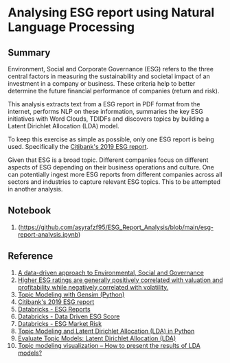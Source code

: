 # Analysing ESG report using Natural Language Processing

## Summary
Environment, Social and Corporate Governance (ESG) refers to the three central factors in measuring the sustainability and societal impact of an investment in a company or business.  These criteria help to better determine the future financial performance of companies (return and risk).

This analysis extracts text from a ESG report in PDF format from the internet, performs NLP on these information, summaries the key ESG initiatives with Word Clouds, TDIDFs and discovers topics by building a Latent Dirichlet Allocation (LDA) model.

To keep this exercise as simple as possible, only one ESG report is being used.  Specifically the [Citibank's 2019 ESG report](https://www.citigroup.com/citi/about/esg/download/2019/Global-ESG-Report-2019.pdf?ieNocache=967).  

Given that ESG is a broad topic.  Different companies focus on different aspects of ESG depending on their business operations and culture.  One can potentially ingest more ESG reports from different companies across all sectors and industries to capture relevant ESG topics.  This to be attempted in another analysis.

## Notebook
1. (https://github.com/asyrafzf95/ESG_Report_Analysis/blob/main/esg-report-analysis.ipynb)

## Reference

1. [A data-driven approach to Environmental, Social and Governance](https://databricks.com/blog/2020/07/10/a-data-driven-approach-to-environmental-social-and-governance.html)
2. [Higher ESG ratings are generally positively correlated with valuation and profitability while negatively correlated with volatility.](https://corpgov.law.harvard.edu/2020/01/14/esg-matters/)
3. [Topic Modeling with Gensim (Python)](https://www.machinelearningplus.com/nlp/topic-modeling-gensim-python/)
4. [Citibank's 2019 ESG report](https://www.citigroup.com/citi/about/esg/download/2019/Global-ESG-Report-2019.pdf?ieNocache=967)
5. [Databricks - ESG Reports](https://databricks.com/notebooks/esg_notebooks/01_esg_report.html)
5. [Databricks - Data Driven ESG Score](https://databricks.com/notebooks/esg_notebooks/02_esg_scoring.html)
6. [Databricks - ESG Market Risk](https://databricks.com/notebooks/esg_notebooks/03_esg_market.html)
7. [Topic Modeling and Latent Dirichlet Allocation (LDA) in Python](https://towardsdatascience.com/topic-modeling-and-latent-dirichlet-allocation-in-python-9bf156893c24)
8. [Evaluate Topic Models: Latent Dirichlet Allocation (LDA)](https://towardsdatascience.com/evaluate-topic-model-in-python-latent-dirichlet-allocation-lda-7d57484bb5d0)
9. [Topic modeling visualization – How to present the results of LDA models?](https://www.machinelearningplus.com/nlp/topic-modeling-visualization-how-to-present-results-lda-models/)

